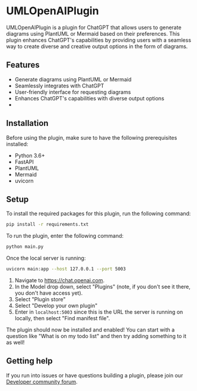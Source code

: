 # UMLOpenAIPlugin 

UMLOpenAIPlugin is a plugin for ChatGPT that allows users to generate diagrams using PlantUML or Mermaid based on their preferences. This plugin enhances ChatGPT's capabilities by providing users with a seamless way to create diverse and creative output options in the form of diagrams.

## Features
- Generate diagrams using PlantUML or Mermaid
- Seamlessly integrates with ChatGPT
- User-friendly interface for requesting diagrams
- Enhances ChatGPT's capabilities with diverse output options
- 
## Installation
Before using the plugin, make sure to have the following prerequisites installed:

- Python 3.6+
- FastAPI
- PlantUML
- Mermaid
- uvicorn
## Setup

To install the required packages for this plugin, run the following command:

```bash
pip install -r requirements.txt
```

To run the plugin, enter the following command:

```bash
python main.py
```

Once the local server is running:

```bash
uvicorn main:app --host 127.0.0.1 --port 5003
```

1. Navigate to https://chat.openai.com. 
2. In the Model drop down, select "Plugins" (note, if you don't see it there, you don't have access yet).
3. Select "Plugin store"
4. Select "Develop your own plugin"
5. Enter in `localhost:5003` since this is the URL the server is running on locally, then select "Find manifest file".

The plugin should now be installed and enabled! You can start with a question like "What is on my todo list" and then try adding something to it as well! 

## Getting help

If you run into issues or have questions building a plugin, please join our [Developer community forum](https://community.openai.com/c/chat-plugins/20).
